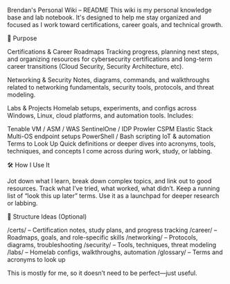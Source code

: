 
Brendan's Personal Wiki – README
This wiki is my personal knowledge base and lab notebook. It's designed to help me stay organized and focused as I work toward certifications, career goals, and technical growth.


🧭 Purpose

Certifications & Career Roadmaps
Tracking progress, planning next steps, and organizing resources for cybersecurity certifications and long-term career transitions (Cloud Security, Security Architecture, etc).

Networking & Security
Notes, diagrams, commands, and walkthroughs related to networking fundamentals, security tools, protocols, and threat modeling.

Labs & Projects
Homelab setups, experiments, and configs across Windows, Linux, cloud platforms, and automation tools. Includes:

Tenable VM / ASM / WAS
SentinelOne / IDP
Prowler CSPM
Elastic Stack
Multi-OS endpoint setups
PowerShell / Bash scripting
IoT & automation
Terms to Look Up
Quick definitions or deeper dives into acronyms, tools, techniques, and concepts I come across during work, study, or labbing.



🛠️ How I Use It

Jot down what I learn, break down complex topics, and link out to good resources.
Track what I’ve tried, what worked, what didn’t.
Keep a running list of “look this up later” terms.
Use it as a launchpad for deeper research or labbing.


📁 Structure Ideas (Optional)

/certs/ – Certification notes, study plans, and progress tracking
/career/ – Roadmaps, goals, and role-specific skills
/networking/ – Protocols, diagrams, troubleshooting
/security/ – Tools, techniques, threat modeling
/labs/ – Homelab configs, walkthroughs, automation
/glossary/ – Terms and acronyms to look up


This is mostly for me, so it doesn’t need to be perfect—just useful.


